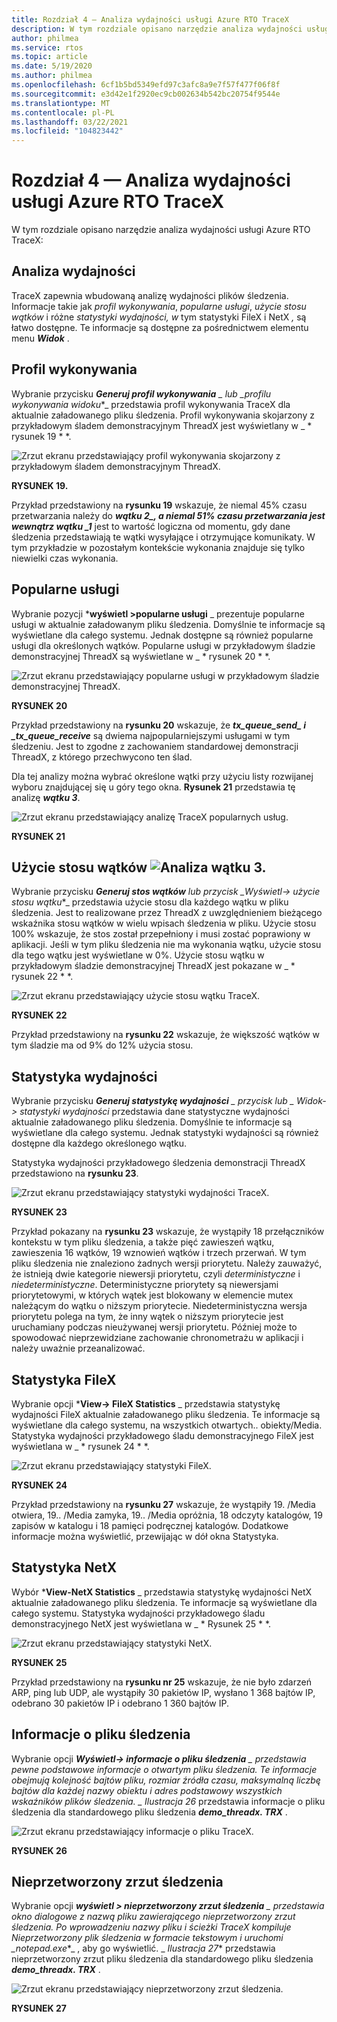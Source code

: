 ```yaml
---
title: Rozdział 4 — Analiza wydajności usługi Azure RTO TraceX
description: W tym rozdziale opisano narzędzie analiza wydajności usługi Azure RTO TraceX.
author: philmea
ms.service: rtos
ms.topic: article
ms.date: 5/19/2020
ms.author: philmea
ms.openlocfilehash: 6cf1b5bd5349efd97c3afc8a9e7f57f477f06f8f
ms.sourcegitcommit: e3d42e1f2920ec9cb002634b542bc20754f9544e
ms.translationtype: MT
ms.contentlocale: pl-PL
ms.lasthandoff: 03/22/2021
ms.locfileid: "104823442"
---
```

# <a name="chapter-4---azure-rtos-tracex-performance-analysis"></a>Rozdział 4 — Analiza wydajności usługi Azure RTO TraceX

W tym rozdziale opisano narzędzie analiza wydajności usługi Azure RTO TraceX:

## <a name="performance-analysis"></a>Analiza wydajności

TraceX zapewnia wbudowaną analizę wydajności plików śledzenia. Informacje takie jak *profil wykonywania*, *popularne usługi*, *użycie stosu wątków* i różne *statystyki wydajności, w* tym statystyki FileX i NetX *,* są łatwo dostępne. Te informacje są dostępne za pośrednictwem elementu menu ***Widok*** . 


## <a name="execution-profile"></a>Profil wykonywania

Wybranie przycisku ***Generuj profil wykonywania** _ lub _*_profilu wykonywania widoku_*_ przedstawia profil wykonywania TraceX dla aktualnie załadowanego pliku śledzenia. Profil wykonywania skojarzony z przykładowym śladem demonstracyjnym ThreadX jest wyświetlany w _ * rysunek 19 * *.

![Zrzut ekranu przedstawiający profil wykonywania skojarzony z przykładowym śladem demonstracyjnym ThreadX.](./media/user-guide/execution_profile.png)

**RYSUNEK 19.**

Przykład przedstawiony na **rysunku 19** wskazuje, że niemal 45% czasu przetwarzania należy do **_wątku 2_*_, a niemal 51% czasu przetwarzania jest wewnątrz wątku _*_1_** jest to wartość logiczna od momentu, gdy dane śledzenia przedstawiają te wątki wysyłające i otrzymujące komunikaty. W tym przykładzie w pozostałym kontekście wykonania znajduje się tylko niewielki czas wykonania.

## <a name="popular-services"></a>Popularne usługi

Wybranie pozycji ***wyświetl >popularne usługi** _ prezentuje popularne usługi w aktualnie załadowanym pliku śledzenia. Domyślnie te informacje są wyświetlane dla całego systemu. Jednak dostępne są również popularne usługi dla określonych wątków. Popularne usługi w przykładowym śladzie demonstracyjnej ThreadX są wyświetlane w _ * rysunek 20 * *.

![Zrzut ekranu przedstawiający popularne usługi w przykładowym śladzie demonstracyjnej ThreadX.](./media/user-guide/popular_services.png)

**RYSUNEK 20**

Przykład przedstawiony na **rysunku 20** wskazuje, że **_tx_queue_send_*_ i _*_tx_queue_receive_** są dwiema najpopularniejszymi usługami w tym śledzeniu. Jest to zgodne z zachowaniem standardowej demonstracji ThreadX, z którego przechwycono ten ślad.

Dla tej analizy można wybrać określone wątki przy użyciu listy rozwijanej wyboru znajdującej się u góry tego okna. **Rysunek 21** przedstawia tę analizę **_wątku 3_**.

![Zrzut ekranu przedstawiający analizę TraceX popularnych usług.](./media/user-guide/popular_services_thread3.png)

**RYSUNEK 21**

## <a name="thread-stack-usage-analysis-for-thread-3"></a>Użycie stosu wątków ![Analiza wątku 3.](./media/user-guide/screen_shot_17.png)

Wybranie przycisku ***Generuj stos wątków** lub przycisk _*_Wyświetl-> użycie stosu wątku_*_ przedstawia użycie stosu dla każdego wątku w pliku śledzenia. Jest to realizowane przez ThreadX z uwzględnieniem bieżącego wskaźnika stosu wątków w wielu wpisach śledzenia w pliku. Użycie stosu 100% wskazuje, że stos został przepełniony i musi zostać poprawiony w aplikacji. Jeśli w tym pliku śledzenia nie ma wykonania wątku, użycie stosu dla tego wątku jest wyświetlane w 0%. Użycie stosu wątku w przykładowym śladzie demonstracyjnej ThreadX jest pokazane w _ * rysunek 22 * *.

![Zrzut ekranu przedstawiający użycie stosu wątku TraceX.](./media/user-guide/thread_stack_usage.png)

**RYSUNEK 22**

Przykład przedstawiony na **rysunku 22** wskazuje, że większość wątków w tym śladzie ma od 9% do 12% użycia stosu.

## <a name="performance-statistics"></a>Statystyka wydajności

Wybranie przycisku ***Generuj statystykę wydajności** _ przycisk lub _ *_Widok-> statystyki wydajności_** przedstawia dane statystyczne wydajności aktualnie załadowanego pliku śledzenia. Domyślnie te informacje są wyświetlane dla całego systemu. Jednak statystyki wydajności są również dostępne dla każdego określonego wątku.

Statystyka wydajności przykładowego śledzenia demonstracji ThreadX przedstawiono na **rysunku 23**.

![Zrzut ekranu przedstawiający statystyki wydajności TraceX.](./media/user-guide/performance_statistics.png)

**RYSUNEK 23**

Przykład pokazany na **rysunku 23** wskazuje, że wystąpiły 18 przełączników kontekstu w tym pliku śledzenia, a także pięć zawieszeń wątku, zawieszenia 16 wątków, 19 wznowień wątków i trzech przerwań. W tym pliku śledzenia nie znaleziono żadnych wersji priorytetu. Należy zauważyć, że istnieją dwie kategorie niewersji priorytetu, czyli *deterministyczne* i *niedeterministyczne*. Deterministyczne priorytety są niewersjami priorytetowymi, w których wątek jest blokowany w elemencie mutex należącym do wątku o niższym priorytecie. Niedeterministyczna wersja priorytetu polega na tym, że inny wątek o niższym priorytecie jest uruchamiany podczas nieużywanej wersji priorytetu. Później może to spowodować nieprzewidziane zachowanie chronometrażu w aplikacji i należy uważnie przeanalizować.

## <a name="filex-statistics"></a>Statystyka FileX

Wybranie opcji ***View-> FileX Statistics** _ przedstawia statystykę wydajności FileX aktualnie załadowanego pliku śledzenia. Te informacje są wyświetlane dla całego systemu, na wszystkich otwartych.. obiekty/Media. Statystyka wydajności przykładowego śladu demonstracyjnego FileX jest wyświetlana w _ * rysunek 24 * *.

![Zrzut ekranu przedstawiający statystyki FileX.](./media/user-guide/filex_statistics.png)

**RYSUNEK 24**

Przykład przedstawiony na **rysunku 27** wskazuje, że wystąpiły 19. /Media otwiera, 19.. /Media zamyka, 19.. /Media opróżnia, 18 odczyty katalogów, 19 zapisów w katalogu i 18 pamięci podręcznej katalogów. Dodatkowe informacje można wyświetlić, przewijając w dół okna Statystyka.

## <a name="netx-statistics"></a>Statystyka NetX

Wybór ***View-NetX Statistics** _ przedstawia statystykę wydajności NetX aktualnie załadowanego pliku śledzenia. Te informacje są wyświetlane dla całego systemu. Statystyka wydajności przykładowego śladu demonstracyjnego NetX jest wyświetlana w _ * Rysunek 25 * *.

![Zrzut ekranu przedstawiający statystyki NetX.](./media/user-guide/netx_statistics.png)

**RYSUNEK 25**

Przykład przedstawiony na **rysunku nr 25** wskazuje, że nie było zdarzeń ARP, ping lub UDP, ale wystąpiły 30 pakietów IP, wysłano 1 368 bajtów IP, odebrano 30 pakietów IP i odebrano 1 360 bajtów IP.

## <a name="trace-file-information"></a>Informacje o pliku śledzenia

Wybranie opcji ***Wyświetl-> informacje o pliku śledzenia** _ przedstawia pewne podstawowe informacje o otwartym pliku śledzenia. Te informacje obejmują kolejność bajtów pliku, rozmiar źródła czasu, maksymalną liczbę bajtów dla każdej nazwy obiektu i adres podstawowy wszystkich wskaźników plików śledzenia. _ *Ilustracja 26** przedstawia informacje o pliku śledzenia dla standardowego pliku śledzenia **_demo_threadx. TRX_** .

![Zrzut ekranu przedstawiający informacje o pliku TraceX.](./media/user-guide/trace_file_info.png)

**RYSUNEK 26**

## <a name="raw-trace-dump"></a>Nieprzetworzony zrzut śledzenia

Wybranie opcji ***wyświetl > nieprzetworzony zrzut śledzenia** _ przedstawia okno dialogowe z nazwą pliku zawierającego nieprzetworzony zrzut śledzenia. Po wprowadzeniu nazwy pliku i ścieżki TraceX kompiluje Nieprzetworzony plik śledzenia w formacie tekstowym i uruchomi _*_notepad.exe_*_ , aby go wyświetlić. _ *Ilustracja 27** przedstawia nieprzetworzony zrzut pliku śledzenia dla standardowego pliku śledzenia **_demo_threadx. TRX_** .

![Zrzut ekranu przedstawiający nieprzetworzony zrzut śledzenia.](./media/user-guide/raw_trace_dump.png)

**RYSUNEK 27**
